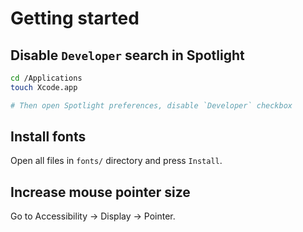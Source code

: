 # Getting started

## Disable `Developer` search in Spotlight

```bash
cd /Applications
touch Xcode.app

# Then open Spotlight preferences, disable `Developer` checkbox
```

## Install fonts

Open all files in `fonts/` directory and press `Install`.

## Increase mouse pointer size

Go to Accessibility -> Display -> Pointer.
